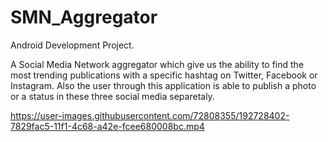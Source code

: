 # SMN_Aggregator
Android Development Project.

A Social Media Network aggregator which give us the ability to find the most trending publications with a specific hashtag on Twitter, Facebook or Instagram.
Also the user through this application is able to publish a photo or a status in these three social media separetaly.


https://user-images.githubusercontent.com/72808355/192728402-7829fac5-11f1-4c68-a42e-fcee680008bc.mp4

